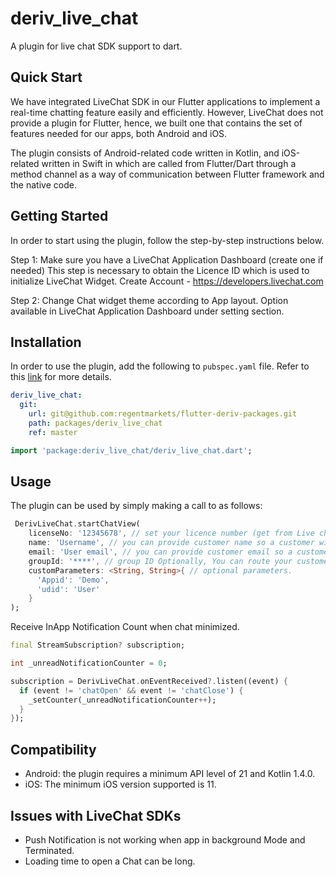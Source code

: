 # deriv_live_chat

A plugin for live chat SDK support to dart.

## Quick Start

We have integrated LiveChat SDK in our Flutter applications to implement a real-time chatting feature easily and efficiently. However, LiveChat does not provide a plugin for Flutter, hence, we built one that contains the set of features needed for our apps, both Android and iOS.

The plugin consists of Android-related code written in Kotlin, and iOS-related written in Swift in which are called from Flutter/Dart through a method channel as a way of communication between Flutter framework and the native code.

## Getting Started

In order to start using the plugin, follow the step-by-step instructions below.

Step 1: Make sure you have a LiveChat Application Dashboard (create one if needed) This step is necessary to obtain the Licence ID which is used to initialize LiveChat Widget.
Create Account - https://developers.livechat.com

Step 2: Change Chat widget theme according to App layout. Option available in LiveChat Application Dashboard under setting section.

## Installation

In order to use the plugin, add the following to `pubspec.yaml` file. Refer to this [link](https://flutter.dev/docs/development/packages-and-plugins/using-packages) for more details.

```yaml
deriv_live_chat:
  git:
    url: git@github.com:regentmarkets/flutter-deriv-packages.git
    path: packages/deriv_live_chat
    ref: master
```

```dart
import 'package:deriv_live_chat/deriv_live_chat.dart';
```

## Usage

The plugin can be used by simply making a call to as follows:

```dart
 DerivLiveChat.startChatView(
    licenseNo: '12345678', // set your licence number (get from Live chat App dashboard).
    name: 'Username', // you can provide customer name so a customer will not need to fill out the pre-chat survey.
    email: 'User email', // you can provide customer email so a customer will not need to fill out the pre-chat survey.
    groupId: '****', // group ID Optionally, You can route your customers group id.
    customParameters: <String, String>{ // optional parameters.
      'Appid': 'Demo',
      'udid': 'User'
    }
);
```

Receive InApp Notification Count when chat minimized.

```dart
final StreamSubscription? subscription;

int _unreadNotificationCounter = 0;

subscription = DerivLiveChat.onEventReceived?.listen((event) {
  if (event != 'chatOpen' && event != 'chatClose') {
    _setCounter(_unreadNotificationCounter++);
  }
});
```

## Compatibility

- Android: the plugin requires a minimum API level of 21 and Kotlin 1.4.0.
- iOS: The minimum iOS version supported is 11.

## Issues with LiveChat SDKs

- Push Notification is not working when app in background Mode and Terminated.
- Loading time to open a Chat can be long.

